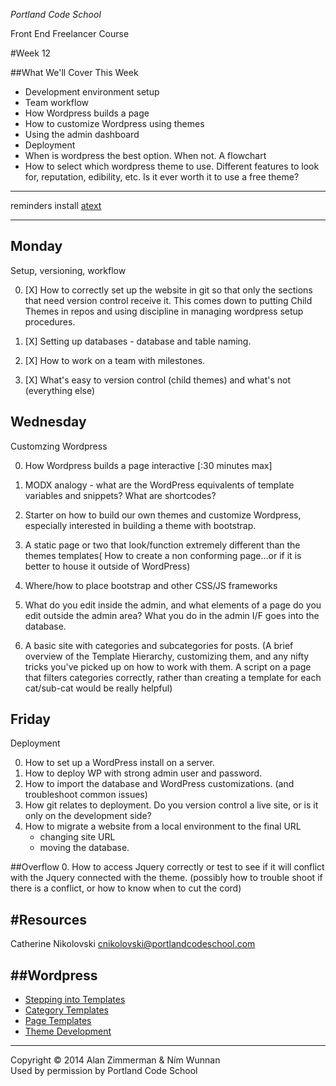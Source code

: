 *Portland Code School*

Front End Freelancer Course

#Week 12

##What We'll Cover This Week

* Development environment setup
* Team workflow
* How Wordpress builds a page 
* How to customize Wordpress using themes
* Using the admin dashboard
* Deployment
* When is wordpress the best option.  When not. A flowchart
* How to select which wordpress theme to use.  Different features to look for, reputation, edibility, etc.  Is it ever worth it to use a free theme?  







-----
reminders
install [atext](http://www.trankynam.com/atext/)

<hr>

## Monday

Setup, versioning, workflow


0. [X] How to correctly set up the website in git so that only the sections that need version control receive it. This comes down to putting Child Themes in repos and using discipline in managing wordpress setup procedures.  

0. [X] Setting up databases - database and table naming.

0. [X] How to work on a team with milestones.

0. [X] What's easy to version control (child themes) and what's not (everything else)


## Wednesday

Customzing Wordpress

0. How Wordpress builds a page interactive [:30 minutes max]

0. MODX analogy - what are the WordPress equivalents of template variables and snippets? What are shortcodes?

0. Starter on how to build our own themes and customize Wordpress, especially interested in building a theme with bootstrap.

0. A static page or two that look/function extremely different than the themes templates( How to create a non conforming page...or if it is better to house it outside of WordPress)

0. Where/how to place bootstrap and other CSS/JS frameworks

0. What do you edit inside the admin, and what elements of a page do you edit outside the admin area? What you do in the admin I/F goes into the database. 

0. A basic site with categories and subcategories for posts. (A brief overview of the Template Hierarchy, customizing them,  and any nifty tricks you've picked up on how to work with them.  A script on a page that filters categories correctly, rather than creating a template for each cat/sub-cat would be really helpful) 
  

## Friday

Deployment

0. How to set up a WordPress install on a server.
0. How to deploy WP with strong admin user and password.
0. How to import the database and WordPress customizations. (and troubleshoot common issues)
0. How git relates to deployment.  Do you version control a live site, or is it only on the development side? 
0. How to migrate a website from a local environment to the final URL 
	* changing site URL
	* moving the database.


##Overflow
0. How to access Jquery correctly or test to see if it will conflict with the Jquery connected with the theme. (possibly how to trouble shoot if there is a conflict, or how to know when to cut the cord)

#Resources
---------------------------------
Catherine Nikolovski <cnikolovski@portlandcodeschool.com>

##Wordpress
---------------------------------
* [Stepping into Templates](http://codex.wordpress.org/Stepping_Into_Templates)
* [Category Templates](http://codex.wordpress.org/Category_Templates)
* [Page Templates](http://codex.wordpress.org/Page_Templates)
* [Theme Development](http://codex.wordpress.org/Theme_Development)

  
<hr>
Copyright © 2014 Alan Zimmerman & Ním Wunnan<br />
Used by permission by Portland Code School
